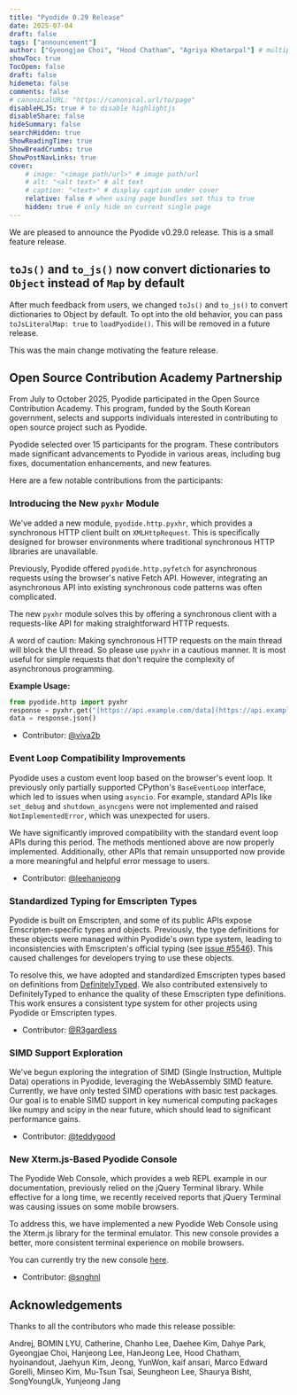 ```yaml
---
title: "Pyodide 0.29 Release"
date: 2025-07-04
draft: false
tags: ["announcement"]
author: ["Gyeongjae Choi", "Hood Chatham", "Agriya Khetarpal"] # multiple authors
showToc: true
TocOpen: false
draft: false
hidemeta: false
comments: false
# canonicalURL: "https://canonical.url/to/page"
disableHLJS: true # to disable highlightjs
disableShare: false
hideSummary: false
searchHidden: true
ShowReadingTime: true
ShowBreadCrumbs: true
ShowPostNavLinks: true
cover:
    # image: "<image path/url>" # image path/url
    # alt: "<alt text>" # alt text
    # caption: "<text>" # display caption under cover
    relative: false # when using page bundles set this to true
    hidden: true # only hide on current single page
---
```


We are pleased to announce the Pyodide v0.29.0 release. This is a small feature
release. 

## `toJs()` and `to_js()` now convert dictionaries to `Object` instead of `Map` by default

After much feedback from users, we changed `toJs()` and `to_js()` to convert
dictionaries to Object by default. To opt into the old behavior, you can pass
`toJsLiteralMap: true` to `loadPyodide()`. This will be removed in a future
release.

This was the main change motivating the feature release.

## Open Source Contribution Academy Partnership

From July to October 2025, Pyodide participated in the Open Source Contribution
Academy. This program, funded by the South Korean government, selects and
supports individuals interested in contributing to open source project such as
Pyodide.

Pyodide selected over 15 participants for the program. These contributors made
significant advancements to Pyodide in various areas, including bug fixes,
documentation enhancements, and new features.

Here are a few notable contributions from the participants:

### Introducing the New `pyxhr` Module

We've added a new module, `pyodide.http.pyxhr`, which provides a synchronous
HTTP client built on `XMLHttpRequest`. This is specifically designed for browser
environments where traditional synchronous HTTP libraries are unavailable.

Previously, Pyodide offered `pyodide.http.pyfetch` for asynchronous requests
using the browser's native Fetch API. However, integrating an asynchronous API
into existing synchronous code patterns was often complicated.

The new `pyxhr` module solves this by offering a synchronous client with a
requests-like API for making straightforward HTTP requests.

A word of caution: Making synchronous HTTP requests on the main thread will
block the UI thread. So please use `pyxhr` in a cautious manner. It is most
useful for simple requests that don't require the complexity of asynchronous
programming.

**Example Usage:**

```python
from pyodide.http import pyxhr
response = pyxhr.get("[https://api.example.com/data](https://api.example.com/data)")
data = response.json()
```

  - Contributor: [@viva2b](https://github.com/viva2b)

### Event Loop Compatibility Improvements

Pyodide uses a custom event loop based on the browser's event loop. It
previously only partially supported CPython's `BaseEventLoop` interface, which
led to issues when using `asyncio`. For example, standard APIs like `set_debug`
and `shutdown_asyncgens` were not implemented and raised `NotImplementedError`,
which was unexpected for users.

We have significantly improved compatibility with the standard event loop APIs
during this period. The methods mentioned above are now properly implemented.
Additionally, other APIs that remain unsupported now provide a more meaningful
and helpful error message to users.

  - Contributor: [@leehanjeong](https://github.com/leehanjeong)

### Standardized Typing for Emscripten Types

Pyodide is built on Emscripten, and some of its public APIs expose
Emscripten-specific types and objects. Previously, the type definitions for
these objects were managed within Pyodide's own type system, leading to
inconsistencies with Emscripten's official typing (see [issue
\#5546](https://github.com/pyodide/pyodide/issues/5546)). This caused challenges
for developers trying to use these objects.

To resolve this, we have adopted and standardized Emscripten types based on
definitions from
[DefinitelyTyped](https://www.npmjs.com/package/@types/emscripten). We also
contributed extensively to DefinitelyTyped to enhance the quality of these
Emscripten type definitions. This work ensures a consistent type system for
other projects using Pyodide or Emscripten types.

  - Contributor: [@R3gardless](https://github.com/R3gardless)

### SIMD Support Exploration

We've begun exploring the integration of SIMD (Single Instruction, Multiple
Data) operations in Pyodide, leveraging the WebAssembly SIMD feature. Currently,
we have only tested SIMD operations with basic test packages. Our goal is to
enable SIMD support in key numerical computing packages like numpy and scipy in
the near future, which should lead to significant performance gains.

  - Contributor: [@teddygood](https://github.com/teddygood)

### New Xterm.js-Based Pyodide Console

The Pyodide Web Console, which provides a web REPL example in our documentation,
previously relied on the jQuery Terminal library. While effective for a long
time, we recently received reports that jQuery Terminal was causing issues on
some mobile browsers.

To address this, we have implemented a new Pyodide Web Console using the
Xterm.js library for the terminal emulator. This new console provides a better,
more consistent terminal experience on mobile browsers.

You can currently try the new console
[here](https://pyodide.org/en/latest/console-v2.html).

  - Contributor: [@snghnl](https://github.com/snghnl)


## Acknowledgements

Thanks to all the contributors who made this release possible:

Andrej, BOMIN LYU, Catherine, Chanho Lee, Daehee Kim, Dahye Park,
Gyeongjae Choi, Hanjeong Lee, HanJeong Lee, Hood Chatham, hyoinandout,
Jaehyun Kim, Jeong, YunWon, kaif ansari, Marco Edward Gorelli, Minseo Kim,
Mu-Tsun Tsai, Seungheon Lee, Shaurya Bisht, SongYoungUk, Yunjeong Jang
